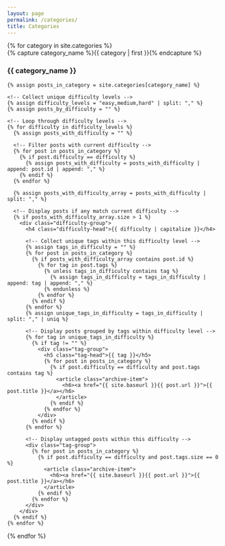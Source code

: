 ```yaml
---
layout: page
permalink: /categories/
title: Categories
---
```


<div id="archives">
{% for category in site.categories %}
  <div class="archive-group">
    {% capture category_name %}{{ category | first }}{% endcapture %}
    <div id="{{ category_name | slugize }}"></div>
    <h3 class="category-head">{{ category_name }}</h3>
    <a name="{{ category_name | slugize }}"></a>

    {% assign posts_in_category = site.categories[category_name] %}
    
    <!-- Collect unique difficulty levels -->
    {% assign difficulty_levels = "easy,medium,hard" | split: "," %}
    {% assign posts_by_difficulty = "" %}
    
    <!-- Loop through difficulty levels -->
    {% for difficulty in difficulty_levels %}
      {% assign posts_with_difficulty = "" %}
      
      <!-- Filter posts with current difficulty -->
      {% for post in posts_in_category %}
        {% if post.difficulty == difficulty %}
          {% assign posts_with_difficulty = posts_with_difficulty | append: post.id | append: "," %}
        {% endif %}
      {% endfor %}
      
      {% assign posts_with_difficulty_array = posts_with_difficulty | split: "," %}
      
      <!-- Display posts if any match current difficulty -->
      {% if posts_with_difficulty_array.size > 1 %}
        <div class="difficulty-group">
          <h4 class="difficulty-head">{{ difficulty | capitalize }}</h4>
          
          <!-- Collect unique tags within this difficulty level -->
          {% assign tags_in_difficulty = "" %}
          {% for post in posts_in_category %}
            {% if posts_with_difficulty_array contains post.id %}
              {% for tag in post.tags %}
                {% unless tags_in_difficulty contains tag %}
                  {% assign tags_in_difficulty = tags_in_difficulty | append: tag | append: "," %}
                {% endunless %}
              {% endfor %}
            {% endif %}
          {% endfor %}
          {% assign unique_tags_in_difficulty = tags_in_difficulty | split: "," | uniq %}
          
          <!-- Display posts grouped by tags within difficulty level -->
          {% for tag in unique_tags_in_difficulty %}
            {% if tag != "" %}
              <div class="tag-group">
                <h5 class="tag-head">{{ tag }}</h5>
                {% for post in posts_in_category %}
                  {% if post.difficulty == difficulty and post.tags contains tag %}
                    <article class="archive-item">
                      <h6><a href="{{ site.baseurl }}{{ post.url }}">{{ post.title }}</a></h6>
                    </article>
                  {% endif %}
                {% endfor %}
              </div>
            {% endif %}
          {% endfor %}
          
          <!-- Display untagged posts within this difficulty -->
          <div class="tag-group">
            {% for post in posts_in_category %}
              {% if post.difficulty == difficulty and post.tags.size == 0 %}
                <article class="archive-item">
                  <h6><a href="{{ site.baseurl }}{{ post.url }}">{{ post.title }}</a></h6>
                </article>
              {% endif %}
            {% endfor %}
          </div>
        </div>
      {% endif %}
    {% endfor %}
  </div>
{% endfor %}
</div>
